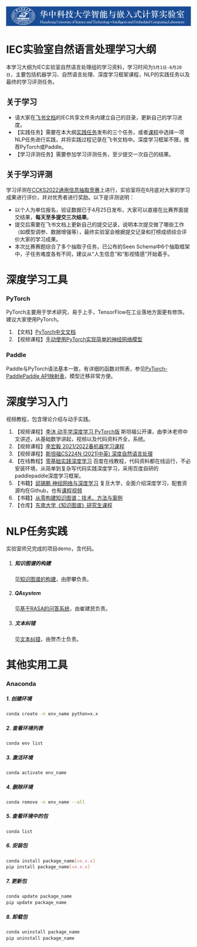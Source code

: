 ![IEC](https://github.com/coder-yuzhiwei/iechub/blob/main/source/banner.jpg)



# IEC实验室自然语言处理学习大纲

本学习大纲为IEC实验室自然语言处理组的学习资料，学习时间为`5月1日-6月20日`，主要包括机器学习、自然语言处理、深度学习框架课程，NLP的实践任务以及最终的学习评测任务。

## 关于学习

- 请大家在[飞书文档](https://docs.feishu.cn/docs)的IEC共享文件夹内建立自己的目录，更新自己的学习进度。
- 【实践任务】需要在本大纲[实践任务](#NLP任务实践)发布的三个任务，或者[课程](#深度学习入门)中选择一项NLP任务进行实践，并将实践过程记录在飞书文档中。深度学习框架不限，推荐PyTorch或Paddle。
- 【学习评测任务】需要参加学习评测任务，至少提交一次自己的结果。

## 关于学习评测

学习评测在[CCKS2022通用信息抽取竞赛](https://aistudio.baidu.com/aistudio/competition/detail/161/0/introduction)上进行，实验室将在6月底对大家的学习成果进行评价，并对优秀者进行奖励。以下是评测说明：

- 以个人为单位报名，验证数据已于4月25日发布，大家可以直接在比赛界面提交结果，**每天至多提交三次结果**。
- 提交后需要在飞书文档上更新自己的提交记录，说明本次提交做了哪些工作（如模型调参、数据增强等），最终实验室会根据提交记录和打榜成绩综合评价大家的学习成果。
- 本次比赛赛题综合了多个抽取子任务，已公布的Seen Schema中6个抽取框架中，子任务难度各有不同，建议从“人生信息”和“影视情感”开始着手。

# 深度学习工具

### PyTorch

PyTorch主要用于学术研究，易于上手，TensorFlow在工业落地方面更有修饰，建议大家使用PyTorch。

1. 【文档】[PyTorch中文文档](https://pytorch-cn.readthedocs.io/zh/latest/)
2. 【视频课程】[手动使用PyTorch实现简单的神经网络模型](https://space.bilibili.com/1413433465?spm_id_from=333.337.0.0)



### Paddle

Paddle与PyTorch语法基本一致，有详细的函数对照表，参见[PyTorch-PaddlePaddle API映射表](https://www.paddlepaddle.org.cn/documentation/docs/zh/guides/08_api_mapping/pytorch_api_mapping_cn.html)，模型迁移非常方便。

# 深度学习入门

视频教程，包含理论介绍与动手实践。

1. 【视频课程】[李沐 动手学深度学习 PyTorch版](https://space.bilibili.com/1567748478/channel/seriesdetail?sid=358497) 斯坦福公开课，由李沐老师中文讲述，从基础数学讲起，视频以及代码资料齐全，系统。
2. 【视频课程】[李宏毅 2021/2022春机器学习课程](https://www.bilibili.com/video/BV1Wv411h7kN?p=1)
3. 【视频课程】[斯坦福CS224N (2021|中英) 深度自然语言处理](https://www.bilibili.com/video/BV18Y411p79k/?spm_id_from=333.788.recommend_more_video.0)
4. 【在线教程】[零基础实践深度学习](https://www.paddlepaddle.org.cn/tutorials/projectdetail/3465990) 百度在线教程，代码资料都在线运行，不必安装环境，从简单到复杂写代码实践深度学习，采用百度自研的paddlepaddle深度学习框架。
5. 【书籍】[邱锡鹏 神经网络与深度学习](https://nndl.github.io/nndl-book.pdf) 复旦大学，全面介绍深度学习，配套资源均在Github，也有[课程视频](https://www.bilibili.com/video/BV13b4y1177W?spm_id_from=333.999.0.0)
6. 【书籍】[从零构建知识图谱：技术、方法与案例](https://weread.qq.com/web/reader/3b332a007260a5613b3feb6)
7. 【仓库】[东南大学《知识图谱》研究生课程](https://github.com/npubird/KnowledgeGraphCourse)

# NLP任务实践

实验室师兄完成的项目demo，含代码。

1. ##### 知识图谱的构建

   见[知识图谱的构建](https://github.com/hejieshi/iechub/tree/main/NLP%20Learning%20Schedule/Knowledge%20Graph)，由廖攀负责。

2. ##### QAsystem

   见[基于RASA的问答系统](https://github.com/hejieshi/iechub/tree/main/NLP%20Learning%20Schedule/QA%20System)，由崔建民负责。

3. ##### 文本纠错

   见[文本纠错](https://github.com/hejieshi/iechub/tree/main/NLP%20Learning%20Schedule/Spell%20Error%20Correction)，由贺杰士负责。

   

# 其他实用工具

### Anaconda

##### 1. 创建环境

```sh
conda create -n env_name python=x.x
```

##### 2. 查看环境列表

```sh
conda env list
```

##### 3. 激活环境

```sh
conda activate env_name
```

##### 4. 删除环境

```sh
conda remove -n env_name --all
```

##### 5. 查看环境中的包

```sh
conda list
```

##### 6. 安装包

```sh
conda install package_name[=x.x.x]
pip install package_name[=x.x.x]
```

##### 7. 更新包

```sh
conda update package_name
pip update package_name
```

##### 8. 卸载包

```sh
conda uninstall package_name
pip uninstall package_name
```

